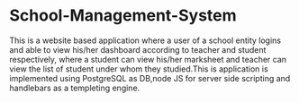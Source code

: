 # School-Management-System
This is a website based application where a user of a school entity logins and able to view his/her dashboard according to teacher and student respectively, where a student can view his/her marksheet and teacher can view the list of student under whom they studied.This is application is implemented using PostgreSQL as DB,node JS for server side scripting and handlebars as a templeting engine. 
